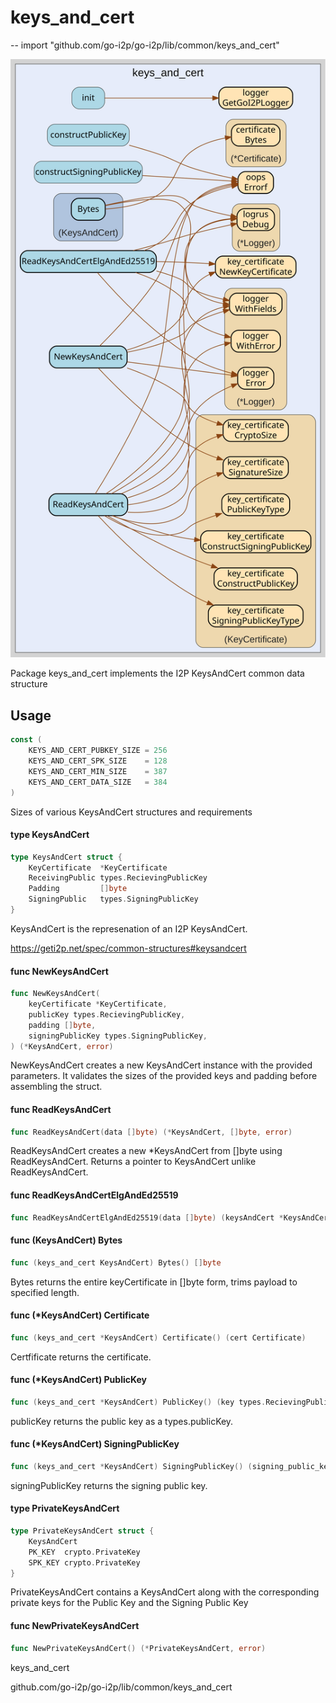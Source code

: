 # keys_and_cert
--
    import "github.com/go-i2p/go-i2p/lib/common/keys_and_cert"

![keys_and_cert.svg](keys_and_cert.svg)

Package keys_and_cert implements the I2P KeysAndCert common data structure

## Usage

```go
const (
	KEYS_AND_CERT_PUBKEY_SIZE = 256
	KEYS_AND_CERT_SPK_SIZE    = 128
	KEYS_AND_CERT_MIN_SIZE    = 387
	KEYS_AND_CERT_DATA_SIZE   = 384
)
```
Sizes of various KeysAndCert structures and requirements

#### type KeysAndCert

```go
type KeysAndCert struct {
	KeyCertificate  *KeyCertificate
	ReceivingPublic types.RecievingPublicKey
	Padding         []byte
	SigningPublic   types.SigningPublicKey
}
```

KeysAndCert is the represenation of an I2P KeysAndCert.

https://geti2p.net/spec/common-structures#keysandcert

#### func  NewKeysAndCert

```go
func NewKeysAndCert(
	keyCertificate *KeyCertificate,
	publicKey types.RecievingPublicKey,
	padding []byte,
	signingPublicKey types.SigningPublicKey,
) (*KeysAndCert, error)
```
NewKeysAndCert creates a new KeysAndCert instance with the provided parameters.
It validates the sizes of the provided keys and padding before assembling the
struct.

#### func  ReadKeysAndCert

```go
func ReadKeysAndCert(data []byte) (*KeysAndCert, []byte, error)
```
ReadKeysAndCert creates a new *KeysAndCert from []byte using ReadKeysAndCert.
Returns a pointer to KeysAndCert unlike ReadKeysAndCert.

#### func  ReadKeysAndCertElgAndEd25519

```go
func ReadKeysAndCertElgAndEd25519(data []byte) (keysAndCert *KeysAndCert, remainder []byte, err error)
```

#### func (KeysAndCert) Bytes

```go
func (keys_and_cert KeysAndCert) Bytes() []byte
```
Bytes returns the entire keyCertificate in []byte form, trims payload to
specified length.

#### func (*KeysAndCert) Certificate

```go
func (keys_and_cert *KeysAndCert) Certificate() (cert Certificate)
```
Certfificate returns the certificate.

#### func (*KeysAndCert) PublicKey

```go
func (keys_and_cert *KeysAndCert) PublicKey() (key types.RecievingPublicKey)
```
publicKey returns the public key as a types.publicKey.

#### func (*KeysAndCert) SigningPublicKey

```go
func (keys_and_cert *KeysAndCert) SigningPublicKey() (signing_public_key types.SigningPublicKey)
```
signingPublicKey returns the signing public key.

#### type PrivateKeysAndCert

```go
type PrivateKeysAndCert struct {
	KeysAndCert
	PK_KEY  crypto.PrivateKey
	SPK_KEY crypto.PrivateKey
}
```

PrivateKeysAndCert contains a KeysAndCert along with the corresponding private
keys for the Public Key and the Signing Public Key

#### func  NewPrivateKeysAndCert

```go
func NewPrivateKeysAndCert() (*PrivateKeysAndCert, error)
```



keys_and_cert 

github.com/go-i2p/go-i2p/lib/common/keys_and_cert
